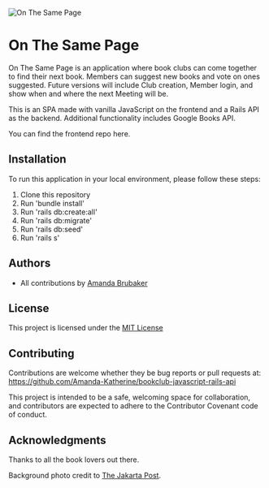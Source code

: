 ![On The Same Page](./bookclub-frontend-javascript/styles/images/Cover-Photo--On-the-Same-Page.png)

# On The Same Page

On The Same Page is an application where book clubs can come together to find their next book. Members can suggest new books and vote on ones suggested. Future versions will include Club creation, Member login, and show when and where the next Meeting will be.

This is an SPA made with vanilla JavaScript on the frontend and a Rails API as the backend. Additional functionality includes Google Books API.

You can find the frontend repo here.

## Installation

To run this application in your local environment, please follow these steps:

1. Clone this repository
2. Run 'bundle install'
3. Run 'rails db:create:all'
4. Run 'rails db:migrate'
5. Run 'rails db:seed'
6. Run 'rails s'

## Authors

- All contributions by [Amanda Brubaker](https://github.com/Amanda-Katherine)

## License

This project is licensed under the [MIT License](https://opensource.org/licenses/MIT)

## Contributing

Contributions are welcome whether they be bug reports or pull requests at: https://github.com/Amanda-Katherine/bookclub-javascript-rails-api

This project is intended to be a safe, welcoming space for collaboration, and contributors are expected to adhere to the Contributor Covenant code of conduct.

## Acknowledgments

Thanks to all the book lovers out there.

Background photo credit to [The Jakarta Post](https://www.thejakartapost.com/life/2019/06/01/5-ways-to-read-free-books-online.html).
